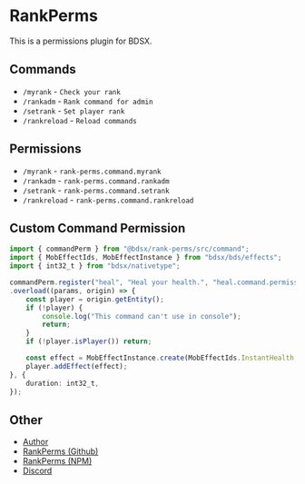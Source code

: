 # RankPerms
This is a permissions plugin for BDSX.

## Commands
* `/myrank` - `Check your rank`
* `/rankadm` - `Rank command for admin`
* `/setrank` - `Set player rank`
* `/rankreload` - `Reload commands`

## Permissions
* `/myrank` - `rank-perms.command.myrank`
* `/rankadm` - `rank-perms.command.rankadm`
* `/setrank` - `rank-perms.command.setrank`
* `/rankreload` - `rank-perms.command.rankreload`

## Custom Command Permission
```ts
import { commandPerm } from "@bdsx/rank-perms/src/command";
import { MobEffectIds, MobEffectInstance } from "bdsx/bds/effects";
import { int32_t } from "bdsx/nativetype";

commandPerm.register("heal", "Heal your health.", "heal.command.permission")
.overload((params, origin) => {
    const player = origin.getEntity();
    if (!player) {
        console.log("This command can't use in console");
        return;
    }
    if (!player.isPlayer()) return;

    const effect = MobEffectInstance.create(MobEffectIds.InstantHealth, params.duration, 20);
    player.addEffect(effect);
}, {
    duration: int32_t,
});
```

## Other
* [Author](https://github.com/ItzCandra23)
* [RankPerms (Github)](https://github.com/ItzCandra23/rank-perms)
* [RankPerms (NPM)](https://www.npmjs.com/package/@bdsx/rank-perms)
* [Discord](https://discord.gg/nVJ7cbtHgS)
